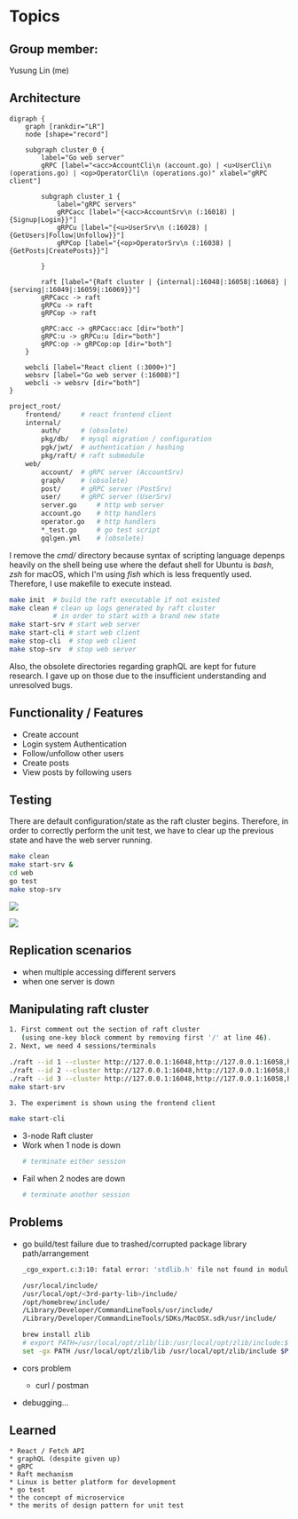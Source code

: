 # Topics

## Group member:
Yusung Lin (me)

## Architecture

```graphviz
digraph {
    graph [rankdir="LR"]
    node [shape="record"]

    subgraph cluster_0 {
        label="Go web server"
        gRPC [label="<acc>AccountCli\n (account.go) | <u>UserCli\n (operations.go) | <op>OperatorCli\n (operations.go)" xlabel="gRPC client"]

        subgraph cluster_1 {
            label="gRPC servers"
            gRPCacc [label="{<acc>AccountSrv\n (:16018) | {Signup|Login}}"]
            gRPCu [label="{<u>UserSrv\n (:16028) | {GetUsers|Follow|Unfollow}}"]
            gRPCop [label="{<op>OperatorSrv\n (:16038) | {GetPosts|CreatePosts}}"]

        }

        raft [label="{Raft cluster | {internal|:16048|:16058|:16068} | {serving|:16049|:16059|:16069}}"]
        gRPCacc -> raft
        gRPCu -> raft
        gRPCop -> raft

        gRPC:acc -> gRPCacc:acc [dir="both"]
        gRPC:u -> gRPCu:u [dir="both"]
        gRPC:op -> gRPCop:op [dir="both"]
    }

    webcli [label="React client (:3000+)"]
    websrv [label="Go web server (:16008)"]
    webcli -> websrv [dir="both"]
}
```

```bash
project_root/
    frontend/     # react frontend client
    internal/
        auth/     # (obsolete)
        pkg/db/   # mysql migration / configuration
        pgk/jwt/  # authentication / hashing
        pkg/raft/ # raft submodule
    web/
        account/  # gRPC server (AccountSrv)
        graph/    # (obsolete)
        post/     # gRPC server (PostSrv)
        user/     # gRPC server (UserSrv)
        server.go     # http web server
        account.go    # http handlers
        operator.go   # http handlers
        *_test.go     # go test script
        gqlgen.yml    # (obsolete)
```

I remove the *cmd/* directory because syntax of scripting language depenps heavily on the shell being use where the defaut shell for Ubuntu is *bash*, *zsh* for macOS, which I'm using *fish* which is less frequently used. Therefore, I use makefile to execute instead.

```bash
make init  # build the raft executable if not existed
make clean # clean up logs generated by raft cluster
           # in order to start with a brand new state
make start-srv # start web server
make start-cli # start web client
make stop-cli  # stop web client
make stop-srv  # stop web server
```

Also, the obsolete directories regarding graphQL are kept for future research. I gave up on those due to the insufficient understanding and unresolved bugs.

## Functionality / Features
* Create account
* Login system Authentication
* Follow/unfollow other users
* Create posts
* View posts by following users

## Testing
There are default configuration/state as the raft cluster begins. Therefore, in order to correctly perform the unit test, we have to clear up the previous state and have the web server running.

```bash
make clean
make start-srv &
cd web
go test
make stop-srv
```

![](https://i.imgur.com/OvLjRVQ.png)

![](https://i.imgur.com/PlZgsnY.png)

## Replication scenarios
* when multiple accessing different servers
* when one server is down

## Manipulating raft cluster

```bash
1. First comment out the section of raft cluster
   (using one-key block comment by removing first '/' at line 46).
2. Next, we need 4 sessions/terminals

./raft --id 1 --cluster http://127.0.0.1:16048,http://127.0.0.1:16058,http://127.0.0.1:16068 --port 16049
./raft --id 2 --cluster http://127.0.0.1:16048,http://127.0.0.1:16058,http://127.0.0.1:16068 --port 16059
./raft --id 3 --cluster http://127.0.0.1:16048,http://127.0.0.1:16058,http://127.0.0.1:16068 --port 16069
make start-srv

3. The experiment is shown using the frontend client

make start-cli
```

* 3-node Raft cluster
* Work when 1 node is down
    ```bash
    # terminate either session
    ```
* Fail when 2 nodes are down
    ```bash
    # terminate another session
    ```

## Problems
* go build/test failure due to trashed/corrupted package library path/arrangement

    ```bash
    _cgo_export.c:3:10: fatal error: 'stdlib.h' file not found in module
    ```

    ```bash
    /usr/local/include/
    /usr/local/opt/<3rd-party-lib>/include/
    /opt/homebrew/include/
    /Library/Developer/CommandLineTools/usr/include/
    /Library/Developer/CommandLineTools/SDKs/MacOSX.sdk/usr/include/
    ```

    ```bash
    brew install zlib
    # export PATH=/usr/local/opt/zlib/lib:/usr/local/opt/zlib/include:$PATH
    set -gx PATH /usr/local/opt/zlib/lib /usr/local/opt/zlib/include $PATH
    ```

* cors problem
    * curl / postman
* debugging...

## Learned
    * React / Fetch API
    * graphQL (despite given up)
    * gRPC
    * Raft mechanism
    * Linux is better platform for development
    * go test
    * the concept of microservice
    * the merits of design pattern for unit test
